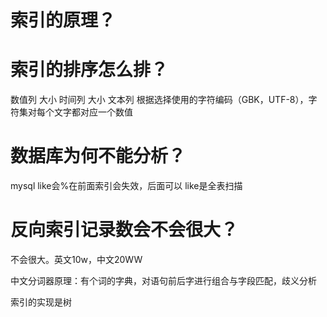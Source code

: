 # 索引的原理？

# 索引的排序怎么排？
数值列  大小
时间列  大小
文本列  根据选择使用的字符编码（GBK，UTF-8），字符集对每个文字都对应一个数值


# 数据库为何不能分析？
mysql like会%在前面索引会失效，后面可以    like是全表扫描


# 反向索引记录数会不会很大？
不会很大。英文10w，中文20WW


中文分词器原理：有个词的字典，对语句前后字进行组合与字段匹配，歧义分析


索引的实现是树